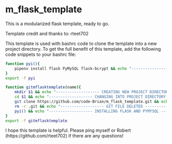 # m_flask_template
<p>This is a modularized flask template, ready to go.</p>
<p>Template credit and thanks to: rteet702</p>
<p>This template is used with bashrc code to clone the template into a new project directory. 
  To get the full benefit of this template, add the following code snippets to your bashrc file:</p>
  
  ```bash
  function pyi(){
      pipenv install flask PyMySQL flask-bcrypt && echo "-------------------FLASK PYMYSQL BCRYPT AND VIRTUAL ENVIRONMENT CREATED-------------------"
  }
  export -f pyi
  
  function gitmflasktemplate(name){
      mkdir $1 && echo "------------------- CREATING NEW PROJECT DIRECTORY -------------------"
      cd $1 && echo "------------------- CHANGING INTO PROJECT DIRECTORY -------------------"
      git clone https://github.com/code-Brian/m_flask_template.git && echo "------------------- GIT REPO CLONED -------------------"
      rm -r .git && echo "------------------- GIT FILE DELETED -------------------"
      pyi() && echo "------------------- INSTALLING FLASK AND PYMYSQL -------------------"
  }
  export -f gitmflasktemplate
  ```
<p> I hope this template is helpful. Please ping myself or Robert (https://github.com/rteet702) if there are any questions!</p>
